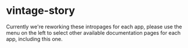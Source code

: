 # vintage-story

Currently we're reworking these intropages for each app, please use the menu on the left to select other available documentation pages for each app, including this one.
